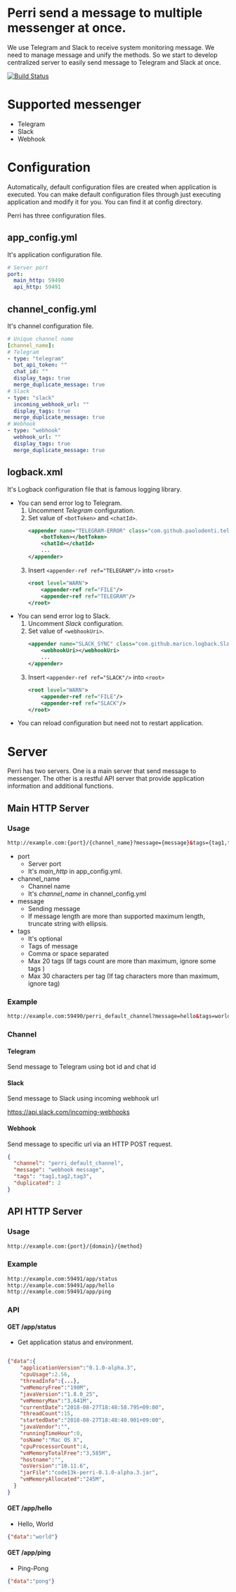 # Perri send a message to multiple messenger at once.
We use Telegram and Slack to receive system monitoring message. 
We need to manage message and unify the methods. 
So we start to develop centralized server to easily send message to Telegram and Slack at once.

[![Build Status](https://travis-ci.org/code13k/perri.svg?branch=master)](https://travis-ci.org/code13k/perri)



# Supported messenger
* Telegram
* Slack
* Webhook



# Configuration
Automatically, default configuration files are created when application is executed. 
You can make default configuration files through just executing application and modify it for you.
You can find it at config directory.

Perri has three configuration files.

## app_config.yml
It's application configuration file.
```yaml
# Server port
port:
  main_http: 59490
  api_http: 59491
```

## channel_config.yml
It's channel configuration file.
```yaml
# Unique channel name 
[channel_name]:
# Telegram
- type: "telegram"
  bot_api_token: ""
  chat_id: ""
  display_tags: true
  merge_duplicate_message: true
# Slack
- type: "slack"
  incoming_webhook_url: ""
  display_tags: true
  merge_duplicate_message: true
# Webhook
- type: "webhook"
  webhook_url: ""
  display_tags: true
  merge_duplicate_message: true
```

## logback.xml
It's Logback configuration file that is famous logging library.
* You can send error log to Telegram.
  1. Uncomment *Telegram* configuration.
  2. Set value of `<botToken>` and `<chatId>`.
       ```xml
       <appender name="TELEGRAM-ERROR" class="com.github.paolodenti.telegram.logback.TelegramAppender">
           <botToken></botToken>
           <chatId></chatId>
           ...
       </appender>
       ```
  3. Insert `<appender-ref ref="TELEGRAM"/>` into `<root>`
     ```xml
     <root level="WARN">
         <appender-ref ref="FILE"/>
         <appender-ref ref="TELEGRAM"/>
     </root>
     ```
* You can send error log to Slack.
  1. Uncomment *Slack* configuration.
  2. Set value of `<webhookUri>`.
       ```xml
       <appender name="SLACK_SYNC" class="com.github.maricn.logback.SlackAppender">
           <webhookUri></webhookUri>
           ...
       </appender>
       ```
  3. Insert `<appender-ref ref="SLACK"/>` into `<root>`
     ```xml
     <root level="WARN">
         <appender-ref ref="FILE"/>
         <appender-ref ref="SLACK"/>
     </root>
     ```
* You can reload configuration but need not to restart application.



# Server
Perri has two servers. 
One is a main server that send message to messenger.
The other is a restful API server that provide application information and additional functions.



## Main HTTP Server
### Usage
```html
http://example.com:{port}/{channel_name}?message={message}&tags={tag1,tag2,tag3}
```
* port
  * Server port
  * It's *main_http* in app_config.yml.
* channel_name
  * Channel name
  * It's *channel_name* in channel_config.yml
* message
  * Sending message
  * If message length are more than supported maximum length, truncate string with ellipsis.
* tags
  * It's optional
  * Tags of message
  * Comma or space separated
  * Max 20 tags (If tags count are more than maximum, ignore some tags )
  * Max 30 characters per tag (If tag characters more than maximum, ignore tag)

### Example
```html
http://example.com:59490/perri_default_channel?message=hello&tags=world,perri,tag
```

### Channel
#### Telegram
Send message to Telegram using bot id and chat id

#### Slack
Send message to Slack using incoming webhook url

https://api.slack.com/incoming-webhooks

#### Webhook
Send message to specific url via an HTTP POST request.
```json
{
  "channel": "perri_default_channel",
  "message": "webhook message",
  "tags": "tag1,tag2,tag3",
  "duplicated": 2
}
```


## API HTTP Server
### Usage
```html
http://example.com:{port}/{domain}/{method}
```

### Example
```html
http://example.com:59491/app/status
http://example.com:59491/app/hello
http://example.com:59491/app/ping
```

### API
#### GET /app/status
* Get application status and environment.
 
```json

{"data":{
    "applicationVersion":"0.1.0-alpha.3",
    "cpuUsage":2.56,
    "threadInfo":{...},
    "vmMemoryFree":"190M",
    "javaVersion":"1.8.0_25",
    "vmMemoryMax":"3,641M",
    "currentDate":"2018-08-27T18:48:58.795+09:00",
    "threadCount":15,
    "startedDate":"2018-08-27T18:48:40.901+09:00",
    "javaVendor":"",
    "runningTimeHour":0,
    "osName":"Mac OS X",
    "cpuProcessorCount":4,
    "vmMemoryTotalFree":"3,585M",
    "hostname":"",
    "osVersion":"10.11.6",
    "jarFile":"code13k-perri-0.1.0-alpha.3.jar",
    "vmMemoryAllocated":"245M",
  }
}
```
#### GET /app/hello
* Hello, World

```json
{"data":"world"}
```

#### GET /app/ping
* Ping-Pong

```json
{"data":"pong"}
```
